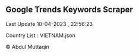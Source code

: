

## Google Trends Keywords Scraper 
 
Last Update 10-04-2023 , 22:56:23

Country List :
VIETNAM.json



© Abdul Muttaqin 
